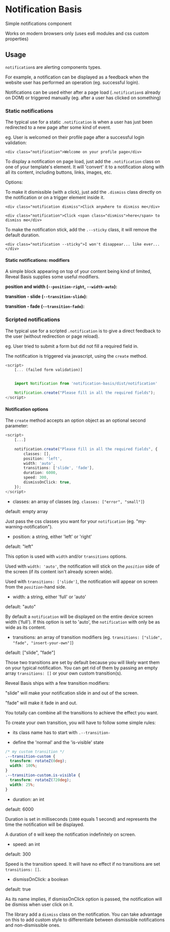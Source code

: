 # Notification Basis

Simple notifications component

Works on modern browsers only (uses es6 modules and css custom properties)

## Usage

`notification`s are alerting components types.

For example, a notification can be displayed as a feedback when the website user has performed an operation (eg. successful login).

Notifications can be used either after a page load (`.notification`s already on DOM) or triggered manually (eg. after a user has clicked on something)

### Static notifications

The typical use for a static `.notification` is when a user has just been redirected to a new page after some kind of event.

eg. User is welcomed on their profile page after a successful login validation:

`<div class="notification">Welcome on your profile page</div>`

To display a notification on page load, just add the `.notification` class on one of your template's element.
It will 'convert' it to a notification along with all its content, including buttons, links, images, etc.

Options:

To make it dismissible (with a click), just add the `.dismiss` class directly on the notification or on a trigger element inside it.

`<div class="notification dismiss">Click anywhere to dismiss me</div>`

`<div class="notification">Click <span class="dismiss">here</span> to dismiss me</div>`

To make the notification stick, add the `.--sticky` class, it will remove the default duration.

`<div class="notification --sticky">I won't disappear... like ever...</div>`

#### Static notifications: modifiers

A simple block appearing on top of your content being kind of limited, Reveal Basis supplies some useful modifiers.

**position and width (`--position-right`, `--width-auto`):**

**transition - slide (`--transition-slide`):**

**transition - fade (`--transition-fade`):**

### Scripted notifications

The typical use for a scripted `.notification` is to give a direct feedback to the user (without redirection or page reload).

eg. User tried to submit a form but did not fill a required field in.

The notification is triggered via javascript, using the `create` method.

```typescript
<script>
    [... (failed form validation)]


    import Notification from 'notification-basis/dist/notification'

    Notification.create("Please fill in all the required fields");
</script>
```

#### Notification options

The `create` method accepts an option object as an optional second parameter:

```typescript
<script>
    [...]

    notification.create("Please fill in all the required fields", {
        classes: [],
        position: 'left',
        width: 'auto',
        transitions: ['slide', 'fade'],
        duration: 6000,
        speed: 300,
        dismissOnClick: true,
    });
</script>
```

- classes: an array of classes (eg. `classes: ["error", "small"]`)

default: empty array

Just pass the css classes you want for your `notification` (eg. "my-warning-notification").

- position: a string, either 'left' or 'right'

default: "left"

This option is used with `width` and/or `transitions` options.

Used with `width: 'auto'`, the notification will stick on the *`position`* side of the screen (if its content isn't already screen wide).

Used with `transitions: ['slide']`, the notification will appear on screen from the *`position`*-hand side.

- width: a string, either 'full' or 'auto'

default: "auto"

By default a `notification` will be displayed on the entire device screen width ('full').
If this option is set to 'auto', the `notification` with only be as wide as its content.

- transitions: an array of transition modifiers (eg. `transitions: ["slide", "fade", "insert-your-own"]`)

default: ["slide", "fade"]

Those two transitions are set by default because you will likely want them on your typical notification.
You can get rid of them by passing an empty array `transitions: []` or your own custom transition(s).

Reveal Basis ships with a few transition modifiers:

"slide" will make your notification slide in and out of the screen.

"fade" will make it fade in and out.

You totally can combine all the transitions to achieve the effect you want.

To create your own transition, you will have to follow some simple rules:

- its class name has to start with `.--transition-`

- define the 'normal' and the 'is-visible' state

```css
/* my custom transition */
.--transition-custom {
  transform: rotateZ(0deg);
  width: 100%;
}
.--transition-custom.is-visible {
  transform: rotateZ(720deg);
  width: 25%;
}
```

- duration: an int

default: 6000

Duration is set in milliseconds (`1000` equals 1 second) and represents the time the notification will be displayed.

A duration of `0` will keep the notification indefinitely on screen.

- speed: an int

default: 300

Speed is the transition speed. It will have no effect if no transitions are set `transitions: []`.

- dismissOnClick: a boolean

default: true

As its name implies, if dismissOnClick option is passed, the notification will be dismiss when user click on it.

The library add a `dismiss` class on the notification. You can take advantage on this to add custom style to differentiate between dismissible notifications and non-dismissible ones.
